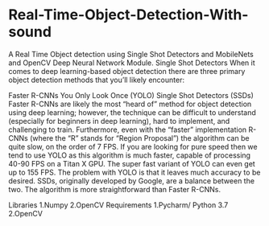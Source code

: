 # Real-Time-Object-Detection-With-sound

A Real Time Object detection using Single Shot Detectors and MobileNets and OpenCV Deep Neural Network Module.
Single Shot Detectors
When it comes to deep learning-based object detection there are three primary object detection methods that you’ll likely encounter:

Faster R-CNNs
You Only Look Once (YOLO)
Single Shot Detectors (SSDs) Faster R-CNNs are likely the most “heard of” method for object detection using deep learning; however, the technique can be difficult to understand (especially for beginners in deep learning), hard to implement, and challenging to train. Furthermore, even with the “faster” implementation R-CNNs (where the “R” stands for “Region Proposal”) the algorithm can be quite slow, on the order of 7 FPS. If you are looking for pure speed then we tend to use YOLO as this algorithm is much faster, capable of processing 40-90 FPS on a Titan X GPU. The super fast variant of YOLO can even get up to 155 FPS. The problem with YOLO is that it leaves much accuracy to be desired. SSDs, originally developed by Google, are a balance between the two. The algorithm is more straightforward than Faster R-CNNs.

Libraries
1.Numpy
2.OpenCV
Requirements
1.Pycharm/ Python 3.7
2.OpenCV
